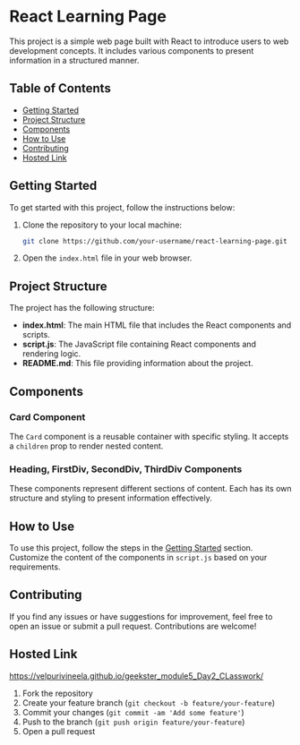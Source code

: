 # React Learning Page

This project is a simple web page built with React to introduce users to web development concepts. It includes various components to present information in a structured manner.

## Table of Contents

- [Getting Started](#getting-started)
- [Project Structure](#project-structure)
- [Components](#components)
- [How to Use](#how-to-use)
- [Contributing](#contributing)
- [Hosted Link](#hosted-link)

## Getting Started

To get started with this project, follow the instructions below:

1. Clone the repository to your local machine:

    ```bash
    git clone https://github.com/your-username/react-learning-page.git
    ```

2. Open the `index.html` file in your web browser.

## Project Structure

The project has the following structure:

- **index.html**: The main HTML file that includes the React components and scripts.
- **script.js**: The JavaScript file containing React components and rendering logic.
- **README.md**: This file providing information about the project.

## Components

### Card Component

The `Card` component is a reusable container with specific styling. It accepts a `children` prop to render nested content.

### Heading, FirstDiv, SecondDiv, ThirdDiv Components

These components represent different sections of content. Each has its own structure and styling to present information effectively.

## How to Use

To use this project, follow the steps in the [Getting Started](#getting-started) section. Customize the content of the components in `script.js` based on your requirements.

## Contributing

If you find any issues or have suggestions for improvement, feel free to open an issue or submit a pull request. Contributions are welcome!

## Hosted Link

https://velpurivineela.github.io/geekster_module5_Day2_CLasswork/

1. Fork the repository
2. Create your feature branch (`git checkout -b feature/your-feature`)
3. Commit your changes (`git commit -am 'Add some feature'`)
4. Push to the branch (`git push origin feature/your-feature`)
5. Open a pull request
